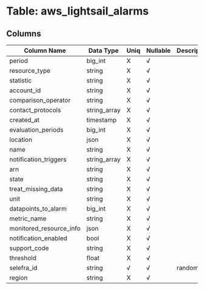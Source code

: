 # Table: aws_lightsail_alarms

## Columns 

|  Column Name   |  Data Type  | Uniq | Nullable | Description | 
|  ----  | ----  | ----  | ----  | ---- | 
| period | big_int | X | √ |  | 
| resource_type | string | X | √ |  | 
| statistic | string | X | √ |  | 
| account_id | string | X | √ |  | 
| comparison_operator | string | X | √ |  | 
| contact_protocols | string_array | X | √ |  | 
| created_at | timestamp | X | √ |  | 
| evaluation_periods | big_int | X | √ |  | 
| location | json | X | √ |  | 
| name | string | X | √ |  | 
| notification_triggers | string_array | X | √ |  | 
| arn | string | X | √ |  | 
| state | string | X | √ |  | 
| treat_missing_data | string | X | √ |  | 
| unit | string | X | √ |  | 
| datapoints_to_alarm | big_int | X | √ |  | 
| metric_name | string | X | √ |  | 
| monitored_resource_info | json | X | √ |  | 
| notification_enabled | bool | X | √ |  | 
| support_code | string | X | √ |  | 
| threshold | float | X | √ |  | 
| selefra_id | string | √ | √ | random id | 
| region | string | X | √ |  | 


